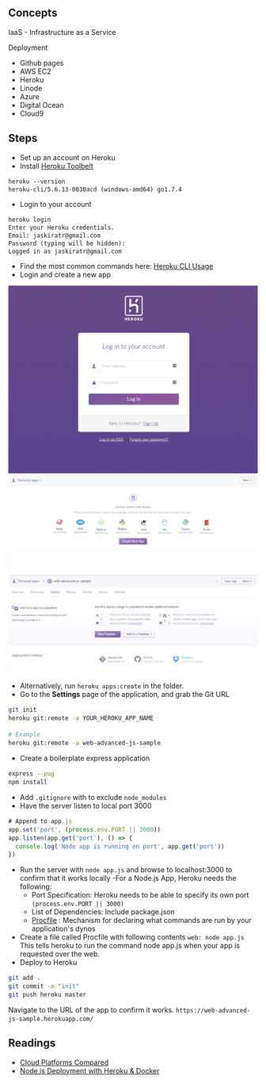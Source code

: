 ## Concepts
IaaS - Infrastructure as a Service

Deployment
- Github pages
- AWS EC2
- Heroku
- Linode
- Azure
- Digital Ocean
- Cloud9

## Steps
- Set up an account on Heroku
- Install [Heroku Toolbelt](https://devcenter.heroku.com/articles/heroku-cli)

```
heroku --version
heroku-cli/5.6.13-0030acd (windows-amd64) go1.7.4

```

- Login to your account

```
heroku login
Enter your Heroku credentials.
Email: jaskiratr@gmail.com
Password (typing will be hidden):
Logged in as jaskiratr@gmail.com
```

- Find the most common commands here: [Heroku CLI Usage](https://devcenter.heroku.com/articles/using-the-cli)
- Login and create a new app

![login](../img/heroku-login.png)
![new](../img/heroku-new-app.png)
![create](../img/heroku-create-app.png)

- Alternatively, run `heroku apps:create` in the folder.
- Go to the **Settings** page of the application, and grab the Git URL

```sh
git init
heroku git:remote -a YOUR_HEROKU_APP_NAME

# Example
heroku git:remote -a web-advanced-js-sample
```

- Create a boilerplate express application 

```sh
express --pug
npm install
```

- Add `.gitignore` with to exclude `node_modules`
- Have the server listen to local port 3000

```js
# Append to app.js
app.set('port', (process.env.PORT || 3000))
app.listen(app.get('port'), () => {
  console.log('Node app is running on port', app.get('port'))
})
```

- Run the server with `node app.js` and browse to localhost:3000 to confirm that it works locally
-For a Node.js App, Heroku needs the following:
	+ Port Specification: Heroku needs to be able to specify its own port `(process.env.PORT || 3000)`
	+ List of Dependencies: Include package.json
	+ [Procfile](https://devcenter.heroku.com/articles/procfile) : Mechanism for declaring what commands are run by your application's dynos
- Create a file called Procfile with following contents `web: node app.js` This tells heroku to run the command node app.js when your app is requested over the web.
- Deploy to Heroku

```sh
git add .
git commit -m "init"
git push heroku master
```

Navigate to the URL of the app to confirm it works. `https://web-advanced-js-sample.herokuapp.com/`


## Readings
- [Cloud Platforms Compared](http://selbielabs.com/cloud-platforms-compared/)
- [Node.js Deployment with Heroku & Docker](https://blog.risingstack.com/node-hero-deploy-node-js-heroku-docker/)
